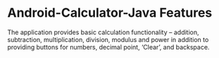 # Android-Calculator-Java Features
The application provides basic calculation functionality – addition, subtraction, multiplication, division, modulus and power in addition to providing buttons for numbers, decimal point, ‘Clear’, and backspace.




